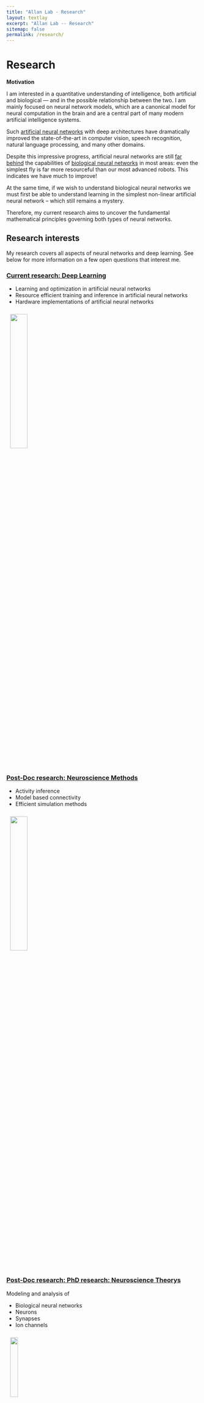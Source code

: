 ```yaml
---
title: "Allan Lab - Research"
layout: textlay
excerpt: "Allan Lab -- Research"
sitemap: false
permalink: /research/
---
```


# Research

**Motivation**

I am interested in a quantitative understanding of intelligence, both artificial and biological — and in the possible relationship between the two. I am mainly focused on neural network models, which are a canonical model for neural computation in the brain and are a central part of many modern artificial intelligence systems. 

Such [artificial neural networks](https://en.wikipedia.org/wiki/Artificial_neural_network) with deep architectures have dramatically improved the state-of-the-art in computer vision, speech recognition, natural language processing, and many other domains. 

Despite this impressive progress, artificial neural networks are still [far behind](https://en.wikipedia.org/wiki/Artificial_neural_network) the capabilities of [biological neural networks](https://en.wikipedia.org/wiki/Neural_circuit) in most areas: even the simplest fly is far more resourceful than our most advanced robots. This indicates we have much to improve! 

At the same time, if we wish to understand biological neural networks we must first be able to understand learning in the simplest non-linear artificial neural network – which still remains a mystery.

Therefore, my current research aims to uncover the fundamental mathematical principles governing both types of neural networks.



## Research interests

My research covers all aspects of neural networks and deep learning.
See below for more information on a few open questions that interest me.

<h3 > <a href="#Deep Learning">Current research: Deep Learning</a></h3>

<ul>
  <li>Learning and optimization in artificial neural networks</li>
  <li>Resource efficient training and inference in artificial neural networks </li>
  <li>Hardware implementations of artificial neural networks</li>
</ul>

<div>
  <img src="/images/respic/research1.png" style="width: 30%; float: center; margin: 10px">
</div>

<h3 > <a href="#Neuroscience Methods">Post-Doc research: Neuroscience Methods</a></h3>

<ul>
  <li>Activity inference </li>
  <li>Model based connectivity </li>
  <li>Efficient simulation methods</li>
</ul>


<div>
  <img src="/images/respic/research2.JPG" style="width: 30%; float: center; margin: 10px;">
</div>

<h3 > <a href="#Neuroscience Theory">Post-Doc research: PhD research: Neuroscience Theorys</a></h3>

Modeling and analysis of
<ul>
  <li>Biological neural networks</li>
  <li>Neurons </li>
  <li> Synapses </li>
  <li> Ion channels </li>
</ul>

<div>
  <img src="/images/respic/research3.JPG" style="width: 20%; float: center; margin: 10px;">
</div>


<h2 id="Deep Learning">Machine Learning </h2>

There are several open theoretical questions in deep learning. Answering these theoretical questions will provide design guidelines and help with some important practicals issue (explained below). Two central questions are:
<ul>
  <li> <b>Low training error.</b> Neural Networks are often initialized randomly, and then optimized using local steps with stochastic gradient descent (SGD). Surprisingly, we often observe that SGD converges to a low training error:
 <img src="/images/respic/ML1.png" style="width: 100%; float: center; margin: 10px;"></li>
  
Why is it happening?
<li> <b> Low generalization error.</b> Neural Networks are ofter trained in a regime where #parameters » #data samples. Surprisingly, these networks generalize well in such a regime, even when there is no explicit regularization. 

For example, as can be seen in the figure below from [Wu, Zu & E 2017](https://arxiv.org/abs/1706.10239) , polyomial curves (right) tend to overfit much more than neural networks (left):  
 <img src="/images/respic/ML2.png" style="width: 100%; float: center; margin: 10px;"></li>
   
Why is it happening?

There are many <u> practical bottlenecks </u> in deep learining (the following fifures are from [Sun et al. 2017](https://arxiv.org/abs/1707.02968).Such bottlenecks occur since neural networks models are large, and keep getting larger over the years: 

 <img src="/images/respic/ML3.JPG" style="width: 70%; float: center; margin: 10px;">

<li> <b> Computational resources.</b> Using larger neural networks require more computational resources, such as power-hungry GPUs:
 <img src="/images/respic/ML4.png" style="width: 70%; float: center; margin: 10px;"></li>

 How can we train and use neural networks more efficiently (i.e., better speed, energy, memory), without sacrificing accuracy? See my talk [here](https://www.youtube.com/watch?v=CaKlcxyBRP8) (in Hebrew) for some of our results on this.

<li> <b> Labeled data.</b> In order to train neural nets to high accuracy levels, large quantities of labeled data are required. Such datasets are hard to obtain. For example, for many years the size of the largest vision training data remained constant:
<img src="/images/respic/ML5.png" style="width: 70%; float: center; margin: 10px;"></li>

How can we decrease the amount of label data required for training?

<li> <b> Choosing hyper-parameters.</b> Since larger models take longer to train, it becomes more challenging to choose model hyper-parameters (e.g., architecture, learning rate) in order to obtain good performance. 

For example, ad can be seen in this video [Xiang&Li 2017](http://arxiv.org/abs/1704.03971) , small changes in the training procedure have a large effect on the network performance:





  
Our goal is to build instruments and develop techniques that enable us to address the questions we find most interesting. This is possible thanks also to Milan's broad background with different research themes and technologies: he learned his trade in [Xiang&Li 2017](http://arxiv.org/abs/1704.03971) and with [Felix Baumberger](http://dpmc.unige.ch/gr_baumberger/index.html), and later moved as an [ETH fellow](http://www.ethfellows.ethz.ch/) to [Andreas Wallraff’s qudev lab](http://www.qudev.ethz.ch/) where he investigated coupled cavity arrays in circuit QED. We further have group members with different background and interests, working together on physics and instrumentation.



<h2 id="Neuroscience Methods">Neuroscience Methods </h2>

<h2 id="Neuroscience Theory">Neuroscience Theory </h2>








Our overarching goal is to explore and understand new quantum states of electronic matter on the atomic scale. To do so, we use and develop novel spectroscopic-imaging scanning tunneling microscopy (SI-STM) tools to visualize the relevant quantum mechanical degrees of freedom.

Our goal is to build instruments and develop techniques that enable us to address the questions we find most interesting. This is possible thanks also to Milan's broad background with different research themes and technologies: he learned his trade in [Seamus Davis’ SI-STM lab](http://davisgroup.lassp.cornell.edu/) and with [Felix Baumberger](http://dpmc.unige.ch/gr_baumberger/index.html), and later moved as an [ETH fellow](http://www.ethfellows.ethz.ch/) to [Andreas Wallraff’s qudev lab](http://www.qudev.ethz.ch/) where he investigated coupled cavity arrays in circuit QED. We further have group members with different background and interests, working together on physics and instrumentation.

Here are some themes and techniques that we currently work on:

**Scanning tunneling noise spectroscopy (STNS).** We have developed a novel cryogenic MHz amplifier that allows us to measure not only the average tunneling current, but also its fluctuation! This has many applications: one can detect the fluctuations of the electronic states, peculiar tunneling processes, and shot noise. We have used this instrument to discover charge trapping in the insulating layer of the cuprates, connected to the c-axis mystery, and to measure the doubling of the charge due to Andreev processes to the superfluid in a lead sample.


**Mott physics and high-temperature superconductivity.** Questions of interest include: (i), How does the Mott state collapse upon doping and how is this related to the complex phase diagram of high-temperature superconductors? (ii), What is the strange metal phase seen in correlated electron systems? Is this an exotic long-range entangled state? What is the mechanism of dissipation in that state? (iii), Why is the transition temperature in high-temperature superconductors so high? We have worked on iridates, rhodates, and cuprates.

**Nanofabricated "Smart Tips"**.
![]({{ site.url }}{{ site.baseurl }}/images/respic/SmartTip.png){: style="width: 250px; float: left; margin: 0px  10px"}
One of the  projects back from my job-proposal is to develop nanofabricated STM tips. The idea behind these “smart tips” is to use the technologies that were developed over decades in nanofabrication and make them available for scanning probe by using a nano-device instead of the traditional STM tungsten tip. One gains the flexibility of using different functionalities that are known from the fields of nanofabrication and mesoscopic physics. We are collaborating with the group Simon Groeblacher at TU Delft to realize this concept, benefitting from their unparalleled micro/nano fabrication know how.  A prototype of a smart tip is shown to the left. See publications in Microsyst Nanoeng, Nanotechnology, and PRB.

**Josephson STM.** Josephson STM has the ability to gain insight into spatial variations of the order parameter, or superfluid density. We have managed to, for the first time, use JSTM with atomic resolution on a quantum material.
We have used atomic-resolution Josephson scanning tunneling microscopy to reveal a strongly inhomogeneous superfluid in the iron-based superconductor FeTe0.55Se0.45. The results and their implications are published in Nature.

We also detected and investigated a quite particular YSR state in the same material.

**Ultra-stable SI-STM instrument.**  ![]({{ site.url }}{{ site.baseurl }}/images/respic/STMHead.png){: style="width: 250px; float: right; margin: 0px 10px"}
For SI-STM, having the most stable STM head is key. We have used finite element simulations, good choices in material science, and craftsmanship to build the most stable STM head in the world, to our knowledge. See publication in RSI.


**Strange Metals.** The strange metal phase might be the most mysterious phase of high-temperature superconductors. Here, the electrical resistivity grows linearly with temperature T in large areas of the phase diagram, with a mean free path that diminishes to a fraction of the interatomic distance. T-linear resistivity is often associated with quantum critical points and marginal-Fermi-liquid physics. In strange metals, the mystery seems to go even further: we deal with something that looks like a quantum critical phase over an extended range of the phase diagram instead of cumulating in a point. There exists no consistent theory for strange metals, leading to more adventurous new approaches including the holographic theories that use insights from gravity to explain strange metals (a recent textbook on this was written by our colleagues at Leiden University, Schalm and Zaanen).
We are part of the 'Strange Metal consortium NL' that includes the groups of Hussey, Golden, van Heumen, Zaanen, Schalm, Stoof and Vandoren. 

**Magnetic fluctuations and electron spin resonance.**
![]({{ site.url }}{{ site.baseurl }}/images/respic/SpinFluc.png){: style="width: 70%; float: center; margin: 10px"}

**Twisted bilayer graphene and other material with super-periodicities.**
We have proposed that artificial super-periodicities can lead to improved superconductivity, both because of increased density of states and because of phase space arguments (see image from our SciPost publication below). Perhaps for different reasons, twisted bilayer graphene has been shown to superconduct! We are investigate this material with the groups of Efetov, Baumberger, and van der Molen.

![]({{ site.url }}{{ site.baseurl }}/images/respic/SciPost.png){: style="width: 70%; float: center; margin: 0px"}

### ... and more.
